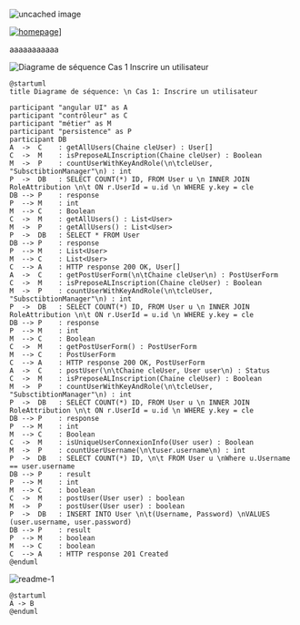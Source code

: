 
![uncached image](http://www.plantuml.com/plantuml/proxy?cache=no&src=https://raw.githubusercontent.com/pierrelucueisd/testUml/master/diagram2.md)

[![homepage](http://commonmark.org/help/images/favicon.png)](diagram2.md "voir le diagramme")]

aaaaaaaaaaa


![Diagrame de séquence   Cas 1  Inscrire un utilisateur](https://www.plantuml.com/plantuml/png/xLPDRzf04BtxLumucOYWf4TKeXZZA6umM63AeVIms5jOrQpT_L3BJyez_u0_rbql43Qu2Jta5YHaUT-ycNblnh9lkK1Co7Nk229o37s2bWojCMGO-FRnbyGqnHsOK_0HX-iEX9IdZ30Cae8K92SS2IoPuvGg3qb9YQY01g9BcIC6qx01YkVPQ5fGmRPFkU9Li6_3w-sZ8DX0aGsLc772XMwgWcCBxlSS3-3o1i07zUl04WilpwTSiLn_XGZ5aEPOtpSLgg_VlZk-eKI6GdZCS5bmx0sCr5AGWjQmUqMHOqIToD1ZGqyBIOKEcH6nUi0RZsPZ5UVEwLpio2reJEI2fu8iTEe8KRHKQkTKPoLKEB79sEzL6IV18F0Jy4VJOU9UD27ij-1kF8ggza7gqOJ3OJ26BwDm2BgO9mGZ2wcJWwuBeo6mjWuFC-Y2R9DCisRtmJY0JVidtgXJrPoZAbwgoZif3FEoe1nN_QZZlK6gmyYSx5pUEs4RUUozLZPGS_kiRszUMFPAOAqJ5y_op-luHUNdney0tm2U0UwJ93vaWqzNLp1wQEttvMJ5ue9N8xyhsBeQjBqiPh37GHyhzsuhPytYn7SxoSb8tbe0Ys2lGRc3QkRVsjbsM8M9G4BoZoLudoKWV4g9Uc_fkdv1AVwZ-WdfZy8zZE4C6_MVglTWPQ3cjENkv7_ygbomJPkji7vvjlS5eDi5A_-f6p8NRtgngFNYi9MMz4MjzDTZRQtXS1AC4tL9HaQP5khk9Qa71N7-ks1PKm5VlS4qc81hYMmPpUK-xXpHnstN2__tytiDFiFgGoLpRZ7DrEVENm00 "Diagrame de séquence   Cas 1  Inscrire un utilisateur")
```plantuml
@startuml
title Diagrame de séquence: \n Cas 1: Inscrire un utilisateur

participant "angular UI" as A
participant "contrôleur" as C
participant "métier" as M
participant "persistence" as P
participant DB
A  ->  C    : getAllUsers(Chaine cleUser) : User[]
C  ->  M    : isPreposeALInscription(Chaine cleUser) : Boolean
M  ->  P    : countUserWithKeyAndRole(\n\tcleUser, "SubsctibtionManager"\n) : int
P  ->  DB   : SELECT COUNT(*) ID, FROM User u \n INNER JOIN RoleAttribution \n\t ON r.UserId = u.id \n WHERE y.key = cle
DB --> P    : response
P  --> M    : int
M  --> C    : Boolean
C  ->  M    : getAllUsers() : List<User>
M  ->  P    : getAllUsers() : List<User>
P  ->  DB   : SELECT * FROM User
DB --> P    : response
P  --> M    : List<User>
M  --> C    : List<User>
C  --> A    : HTTP response 200 OK, User[]
A  ->  C    : getPostUserForm(\n\tChaine cleUser\n) : PostUserForm
C  ->  M    : isPreposeALInscription(Chaine cleUser) : Boolean
M  ->  P    : countUserWithKeyAndRole(\n\tcleUser, "SubsctibtionManager"\n) : int
P  ->  DB   : SELECT COUNT(*) ID, FROM User u \n INNER JOIN RoleAttribution \n\t ON r.UserId = u.id \n WHERE y.key = cle
DB --> P    : response
P  --> M    : int
M  --> C    : Boolean
C  ->  M    : getPostUserForm() : PostUserForm
M  --> C    : PostUserForm
C  --> A    : HTTP response 200 OK, PostUserForm
A  ->  C    : postUser(\n\tChaine cleUser, User user\n) : Status
C  ->  M    : isPreposeALInscription(Chaine cleUser) : Boolean
M  ->  P    : countUserWithKeyAndRole(\n\tcleUser, "SubsctibtionManager"\n) : int
P  ->  DB   : SELECT COUNT(*) ID, FROM User u \n INNER JOIN RoleAttribution \n\t ON r.UserId = u.id \n WHERE y.key = cle
DB --> P    : response
P  --> M    : int
M  --> C    : Boolean
C  ->  M    : isUniqueUserConnexionInfo(User user) : Boolean
M  ->  P    : countUserUsername(\n\tuser.username\n) : int
P  ->  DB   : SELECT COUNT(*) ID, \n\t FROM User u \nWhere u.Username == user.username
DB --> P    : result
P  --> M    : int
M  --> C    : boolean
C  ->  M    : postUser(User user) : boolean
M  ->  P    : postUser(User user) : boolean
P  ->  DB   : INSERT INTO User \n\t(Username, Password) \nVALUES (user.username, user.password)
DB --> P    : result
P  --> M    : boolean
M  --> C    : boolean
C  --> A    : HTTP response 201 Created
@enduml
```

![readme-1](https://www.plantuml.com/plantuml/png/SoWkIImgAStDuN9KqBLJSE9oICrB0N81 "readme-1")
```plantuml
@startuml
A -> B
@enduml
```
